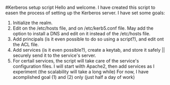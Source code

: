 #Kerberos setup script
Hello and welcome.
I have created this script to easen the process of setting up the Kerberos server. I have set some goals:
  1. Initialize the realm.
  2. Edit on the /etc/hosts file, and on /etc/kerb5.conf file. May add the option to install a DNS and edit on it instead of the /etc/hosts file.
  3. Add principals (is it even possible to do so using a script?), and edit ont the ACL file.
  4. Add services (is it even possible?), create a keytab, and store it safely || securely send it to the service's server.
  5. For certail services, the script will take care of the service's configuration files. I will start wilth Apache2, then add services as I experiment (the scalability will take a long while)
For now, I have acomplished goal (1) and (2) only (just half a day of work)
